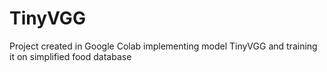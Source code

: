 # TinyVGG
Project created in Google Colab implementing model TinyVGG and training it on simplified food database
